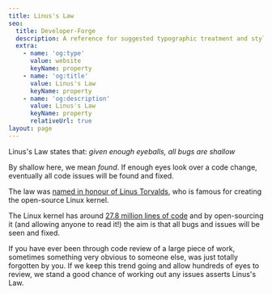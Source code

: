 ```yaml
---
title: Linus's Law
seo:
  title: Developer-Forge
  description: A reference for suggested typographic treatment and styles for your content
  extra:
    - name: 'og:type'
      value: website
      keyName: property
    - name: 'og:title'
      value: Linus's Law
      keyName: property
    - name: 'og:description'
      value: Linus's Law
      keyName: property
      relativeUrl: true
layout: page
---
```


Linus's Law states that: *given enough eyeballs, all bugs are shallow*

By shallow here, we mean *found*. If enough eyes look over a code change, eventually all code issues will be found and fixed.

The law was [named in honour of Linus Torvalds](https://en.wikipedia.org/wiki/Linus%27s_law), who is famous for creating the open-source Linux kernel.

The Linux kernel has around [27.8 million lines of code](https://www.theregister.com/2020/01/06/linux_2020_kernel_systemd_code/#:~:text=The%20Linux%20kernel%20has%20around,by%20Michael%20Larabel%20at%20Phoronix.) and by open-sourcing it (and allowing anyone to read it!) the aim is that all bugs and issues will be seen and fixed.

If you have ever been through code review of a large piece of work, sometimes something very obvious to someone else, was just totally forgotten by you. If we keep this trend going and allow hundreds of eyes to review, we stand a good chance of working out any issues asserts Linus's Law.